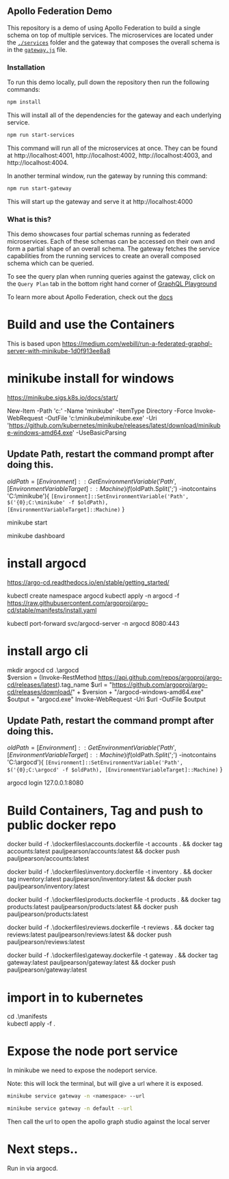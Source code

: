 ## Apollo Federation Demo

This repository is a demo of using Apollo Federation to build a single schema on top of multiple services. The microservices are located under the [`./services`](./services/) folder and the gateway that composes the overall schema is in the [`gateway.js`](./gateway.js) file.

### Installation

To run this demo locally, pull down the repository then run the following commands:

```sh
npm install
```

This will install all of the dependencies for the gateway and each underlying service.

```sh
npm run start-services
```

This command will run all of the microservices at once. They can be found at http://localhost:4001, http://localhost:4002, http://localhost:4003, and http://localhost:4004.

In another terminal window, run the gateway by running this command:

```sh
npm run start-gateway
```

This will start up the gateway and serve it at http://localhost:4000

### What is this?

This demo showcases four partial schemas running as federated microservices. Each of these schemas can be accessed on their own and form a partial shape of an overall schema. The gateway fetches the service capabilities from the running services to create an overall composed schema which can be queried. 

To see the query plan when running queries against the gateway, click on the `Query Plan` tab in the bottom right hand corner of [GraphQL Playground](http://localhost:4000)

To learn more about Apollo Federation, check out the [docs](https://www.apollographql.com/docs/apollo-server/federation/introduction)

# Build and use the Containers

This is based upon
https://medium.com/webill/run-a-federated-graphql-server-with-minikube-1d0f913ee8a8

# minikube install for windows
https://minikube.sigs.k8s.io/docs/start/

New-Item -Path 'c:\' -Name 'minikube' -ItemType Directory -Force
Invoke-WebRequest -OutFile 'c:\minikube\minikube.exe' -Uri 'https://github.com/kubernetes/minikube/releases/latest/download/minikube-windows-amd64.exe' -UseBasicParsing

## Update Path, restart the command prompt after doing this.
$oldPath = [Environment]::GetEnvironmentVariable('Path', [EnvironmentVariableTarget]::Machine)
if ($oldPath.Split(';') -inotcontains 'C:\minikube'){ `
  [Environment]::SetEnvironmentVariable('Path', $('{0};C:\minikube' -f $oldPath), [EnvironmentVariableTarget]::Machine) `
}

minikube start

minikube dashboard

# install argocd
https://argo-cd.readthedocs.io/en/stable/getting_started/

kubectl create namespace argocd
kubectl apply -n argocd -f https://raw.githubusercontent.com/argoproj/argo-cd/stable/manifests/install.yaml

kubectl port-forward svc/argocd-server -n argocd 8080:443

# install argo cli

mkdir argocd
cd .\argocd\
$version = (Invoke-RestMethod https://api.github.com/repos/argoproj/argo-cd/releases/latest).tag_name
$url = "https://github.com/argoproj/argo-cd/releases/download/" + $version + "/argocd-windows-amd64.exe"
$output = "argocd.exe"
Invoke-WebRequest -Uri $url -OutFile $output

## Update Path, restart the command prompt after doing this.
$oldPath = [Environment]::GetEnvironmentVariable('Path', [EnvironmentVariableTarget]::Machine)
if ($oldPath.Split(';') -inotcontains 'C:\argocd'){ `
    [Environment]::SetEnvironmentVariable('Path', $('{0};C:\argocd' -f $oldPath), [EnvironmentVariableTarget]::Machine) `
}

argocd login 127.0.0.1:8080


# Build Containers, Tag and push to public docker repo
docker build -f .\dockerfiles\accounts.dockerfile -t accounts . && docker tag accounts:latest pauljpearson/accounts:latest && docker push pauljpearson/accounts:latest

docker build -f .\dockerfiles\inventory.dockerfile -t inventory . && docker tag inventory:latest pauljpearson/inventory:latest && docker push pauljpearson/inventory:latest

docker build -f .\dockerfiles\products.dockerfile -t products . && docker tag products:latest pauljpearson/products:latest && docker push pauljpearson/products:latest

docker build -f .\dockerfiles\reviews.dockerfile -t reviews . && docker tag reviews:latest pauljpearson/reviews:latest && docker push pauljpearson/reviews:latest

docker build -f .\dockerfiles\gateway.dockerfile -t gateway . && docker tag gateway:latest pauljpearson/gateway:latest && docker push pauljpearson/gateway:latest


# import in to kubernetes

cd .\manifests\
kubectl apply -f .

# Expose the node port service

In minikube we need to expose the nodeport service.

Note: this will lock the terminal, but will give a url where it is exposed.

```sh
minikube service gateway -n <namespace> --url

minikube service gateway -n default --url
```

Then call the url to open the apollo graph studio against the local server

# Next steps..
Run in via argocd.

